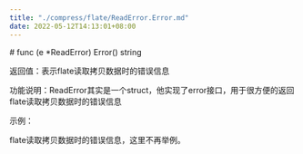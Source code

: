 ```yaml
---
title: "./compress/flate/ReadError.Error.md"
date: 2022-05-12T14:13:01+08:00
---
```

﻿# func (e *ReadError) Error() string

返回值：表示flate读取拷贝数据时的错误信息

功能说明：ReadError其实是一个struct，他实现了error接口，用于很方便的返回flate读取拷贝数据时的错误信息

示例：

flate读取拷贝数据时的错误信息，这里不再举例。